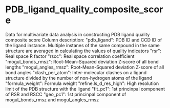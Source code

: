 # PDB_ligand_quality_composite_score
Data for multivariate data analysis in constructing PDB ligand quality composite score
Column description:
"pdb_ligand": PDB ID and CCD ID of the ligand instance. Multiple instanes of the same compound in the same structure are averaged in calculating the values of quality indicators 
"rsr": Real space R factor
"rscc": Real space correlation coefficient 
"mogul_bonds_rmsz": Root-Mean-Squared deviation Z-score of all bond lengths 
"mogul_angles_rmsz": Root-Mean-Squared deviation Z-score of all bond angles
"clash_per_atom": Inter-molecular clashes on a ligand structure divided by the number of non-hydrogen atoms of the ligand
"formula_weight": Formula weight
"refine.ls_d_res_high": High resolution limit of the PDB structure with the ligand
"fit_pc1": 1st princinpal component of RSR and RSCC
"geo_pc1": 1st princinpal component of mogul_bonds_rmsz and mogul_angles_rmsz
